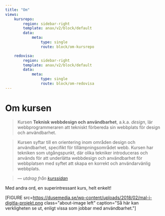 ```yaml
---
title: "Om"
views:
    kursrepo:
        region: sidebar-right
        template: anax/v2/block/default
        data:
            meta:
                type: single
                route: block/om-kursrepo

    redovisa:
        region: sidebar-right
        template: anax/v2/block/default
        data:
            meta:
                type: single
                route: block/om-redovisa
---
```

Om kursen
=========================

> Kursen **Teknisk webbdesign och användbarhet**, a.k.a. *design*, lär webbprogrammeraren att tekniskt förbereda sin webbplats för design och användbarhet.

> Kursen syftar till en orientering inom områden design och användbarhet, specifikt för tillämpningsområdet webb. Kursen har tekniken som utgångspunkt, där olika tekniker introduceras och används för att underlätta webbdesign och användbarhet för webbplatsen med syftet att skapa en korrekt och användarvänlig webbplats.

> &mdash; <cite>utdrag från [kurssidan](https://dbwebb.se/kurser/design-v2)</cite>

Med andra ord, en superintressant kurs, helt enkelt!

[FIGURE src=https://dusemedia.se/wp-content/uploads/2018/02/mal-i-digitla-projekt.png class="about-image left" caption="Så här kan verkligheten se ut, enligt vissa som jobbar med användbarhet."]
